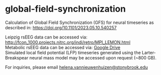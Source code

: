 # global-field-synchronization
Calculation of Global Field Synchronization (GFS) for neural timeseries as described in: https://doi.org/10.1101/2023.05.10.540257

Leipzig rsEEG data can be accessed via: http://fcon_1000.projects.nitrc.org/indi/retro/MPI_LEMON.html \
Metabolic rsEEG data can be accessed via: [Google Drive](https://drive.google.com/drive/folders/17kY9_RWI7L9ieKeKJhTwPm338G1aB2A6?usp=share_link) \
Simulated local field potential (LFP) timeseries generated using the Larter-Breakspear neural mass model may be accessed upon request (~800 GB). 

For inquiries, please email helena.vannieuwenhuizen@stonybrook.edu
